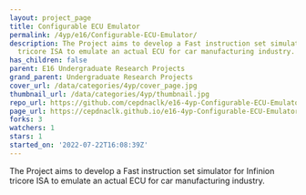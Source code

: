 ```yaml
---
layout: project_page
title: Configurable ECU Emulator
permalink: /4yp/e16/Configurable-ECU-Emulator/
description: The Project aims to develop a Fast instruction set simulator for Infinion
  tricore ISA to emulate an actual ECU for car manufacturing industry.
has_children: false
parent: E16 Undergraduate Research Projects
grand_parent: Undergraduate Research Projects
cover_url: /data/categories/4yp/cover_page.jpg
thumbnail_url: /data/categories/4yp/thumbnail.jpg
repo_url: https://github.com/cepdnaclk/e16-4yp-Configurable-ECU-Emulator
page_url: https://cepdnaclk.github.io/e16-4yp-Configurable-ECU-Emulator
forks: 3
watchers: 1
stars: 1
started_on: '2022-07-22T16:08:39Z'
---
```


The Project aims to develop a Fast instruction set simulator for Infinion tricore ISA to emulate an actual ECU for car manufacturing industry.